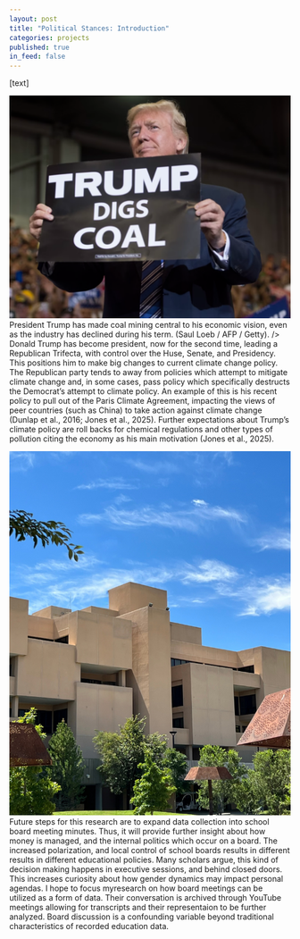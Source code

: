 ```yaml
---
layout: post
title: "Political Stances: Introduction"
categories: projects
published: true
in_feed: false
---
```


[text]

<section>
		<p><span class="image left"><img src="/assets/images/trump digs coal.png" alt="A photo of Donald Trump holding a paper sign that says 'TRUMP DIGS COAL'."  <figcaption>President Trump has made coal mining central to his economic vision, even as the industry has declined during his term. (Saul Loeb / AFP / Getty).</figcaption> /></span>  Donald Trump has become president, now for the second time, leading a Republican Trifecta, with control over the Huse, Senate, and Presidency. This positions him to make big changes to current climate change policy. The Republican party tends to away from policies which attempt to mitigate climate change and, in some cases, pass policy which specifically destructs the Democrat’s attempt to climate policy. An example of this is his recent policy to pull out of the Paris Climate Agreement, impacting the views of peer countries (such as China) to take action against climate change (Dunlap et al., 2016; Jones et al., 2025). Further expectations about Trump’s climate policy are roll backs for chemical regulations and other types of pollution citing the economy as his main motivation (Jones et al., 2025). </p>
		<p><span class="image right"><img src="/assets/images/unm.png" alt="" /></span> Future steps for this research are to expand data collection into school board meeting minutes. Thus, it will provide further insight about how money is managed, and the internal politics which occur on a board. The increased polarization, and local control of school boards results in different results in different educational policies. Many scholars argue, this kind of decision making happens in executive sessions, and behind closed doors. This increases curiosity about how gender dynamics may impact personal agendas. I hope to focus myresearch on how board meetings can be utilized as a form of data. Their conversation is archived through YouTube meetings allowing for transcripts and their representaion to be further analyzed. Board discussion is a confounding variable beyond traditional characteristics of recorded education data.</p>
	</section>

